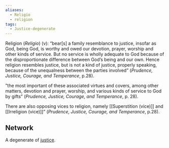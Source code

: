 ```yaml
---
aliases:
  - Religio
  - religion
tags:
  - Justice-degenerate
---
```

Religion (_Religio_) (v): “bear[s] a family resemblance to justice, insofar as God, being God, is worthy and owed our devotion, prayer, worship and other kinds of service. But no service is wholly adequate to God because of the disproportionate difference between God’s being and our own. Hence religion resembles justice, but is not a kind of justice, properly speaking, because of the unequalness between the parties involved” (_Prudence, Justice, Courage, and Temperance_, p.28).  

”the most important of these associated virtues and covers, among other matters, devotion and prayer, worship, and various kinds of service to God by gifts” (_Prudence, Justice, Courage, and Temperance_, p. 28).

There are also opposing vices to religion, namely [[Superstition (vice)]] and [[Irreligion (vice)]]” (_Prudence, Justice, Courage, and Temperance_, p.28).


## Network
A degenerate of [justice](obsidian://open?vault=Obsidian&file=VGBF%20Network%2FCardinal%20Virtues%2FJustice%20(v)).
